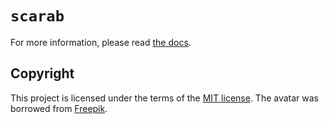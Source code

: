 # `scarab`
For more information, please read [the docs](docs/README.md).

## Copyright
This project is licensed under the terms of the [MIT license](/LICENSE). The avatar was borrowed from <a href="https://www.flaticon.com/free-icons/scarab" title="scarab icons">Freepik</a>.
